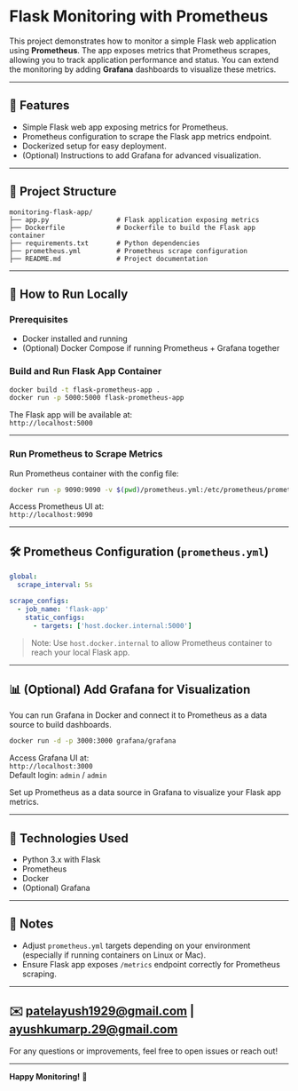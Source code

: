 
# Flask Monitoring with Prometheus

This project demonstrates how to monitor a simple Flask web application using **Prometheus**. The app exposes metrics that Prometheus scrapes, allowing you to track application performance and status. You can extend the monitoring by adding **Grafana** dashboards to visualize these metrics.

---

## 🚀 Features

- Simple Flask web app exposing metrics for Prometheus.
- Prometheus configuration to scrape the Flask app metrics endpoint.
- Dockerized setup for easy deployment.
- (Optional) Instructions to add Grafana for advanced visualization.

---

## 📁 Project Structure

```
monitoring-flask-app/
├── app.py                 # Flask application exposing metrics
├── Dockerfile             # Dockerfile to build the Flask app container
├── requirements.txt       # Python dependencies
├── prometheus.yml         # Prometheus scrape configuration
├── README.md              # Project documentation
```

---

## 🧪 How to Run Locally

### Prerequisites

- Docker installed and running
- (Optional) Docker Compose if running Prometheus + Grafana together

### Build and Run Flask App Container

```bash
docker build -t flask-prometheus-app .
docker run -p 5000:5000 flask-prometheus-app
```

The Flask app will be available at:  
`http://localhost:5000`

---

### Run Prometheus to Scrape Metrics

Run Prometheus container with the config file:

```bash
docker run -p 9090:9090 -v $(pwd)/prometheus.yml:/etc/prometheus/prometheus.yml prom/prometheus
```

Access Prometheus UI at:  
`http://localhost:9090`

---

## 🛠️ Prometheus Configuration (`prometheus.yml`)

```yaml
global:
  scrape_interval: 5s

scrape_configs:
  - job_name: 'flask-app'
    static_configs:
      - targets: ['host.docker.internal:5000']
```

> Note: Use `host.docker.internal` to allow Prometheus container to reach your local Flask app.

---

## 📊 (Optional) Add Grafana for Visualization

You can run Grafana in Docker and connect it to Prometheus as a data source to build dashboards.

```bash
docker run -d -p 3000:3000 grafana/grafana
```

Access Grafana UI at:  
`http://localhost:3000`  
Default login: `admin` / `admin`

Set up Prometheus as a data source in Grafana to visualize your Flask app metrics.

---

## 🔧 Technologies Used

- Python 3.x with Flask
- Prometheus
- Docker
- (Optional) Grafana

---

## 📝 Notes

- Adjust `prometheus.yml` targets depending on your environment (especially if running containers on Linux or Mac).
- Ensure Flask app exposes `/metrics` endpoint correctly for Prometheus scraping.

---

 
## ✉️ patelayush1929@gmail.com | ayushkumarp.29@gmail.com

For any questions or improvements, feel free to open issues or reach out!

---

**Happy Monitoring!** 🚀
